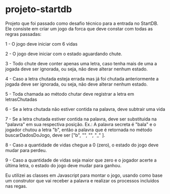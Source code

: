 # projeto-startdb
Projeto que foi passado como desafio técnico para a entrada no StartDB. 
Ele consiste em criar um jogo da forca que deve constar com todas as regras passadas:

1 - O jogo deve iniciar com 6 vidas

2 - O jogo deve iniciar com o estado aguardando chute.

3 - Todo chute deve conter apenas uma letra, caso tenha mais de uma a jogada deve ser ignorada, ou seja, não deve alterar nenhum estado.

4 - Caso a letra chutada esteja errada mas já foi chutada anteriormente a jogada deve ser ignorada, ou seja, não deve alterar nenhum estado.

5 - Toda chamada ao método chutar deve registrar a letra em letrasChutadas

6 - Se a letra chutada não estiver contida na palavra, deve subtrair uma vida

7 - Se a letra chutada estiver contida na palavra, deve ser substituida na "palavra" em sua respectiva posição. Ex.: A palavra secreta é "bala" e o jogador chutou a letra "b", então a palavra que é retornada no método buscarDadosDoJogo, deve ser ["b", "", "", "_" ].

8 - Caso a quantidade de vidas chegue a 0 (zero), o estado do jogo deve mudar para perdeu.

9 - Caso a quantidade de vidas seja maior que zero e o jogador acerte a última letra, o estado do jogo deve mudar para ganhou.

Eu utilizei as classes em Javascript para montar o jogo, usando como base um construtor que vai receber a palavra e realizar os processos incluídos nas regas.
